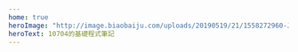 ```yaml
---
home: true
heroImage: "http://image.biaobaiju.com/uploads/20190519/21/1558272960-JZSbtohjqE.jpg"
heroText: 10704的基礎程式筆記
---
```

